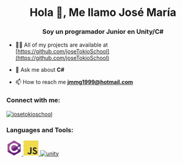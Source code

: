 <h1 align="center">Hola 👋, Me llamo José María</h1>
<h3 align="center">Soy un programador Junior en Unity/C#</h3>

- 👨‍💻 All of my projects are available at [https://github.com/joseTokioSchool](https://github.com/joseTokioSchool)

- 💬 Ask me about **C#**

- 📫 How to reach me **jmmg1999@hotmail.com**

<h3 align="left">Connect with me:</h3>
<p align="left">
<a href="https://linkedin.com/in/josetokioschool" target="blank"><img align="center" src="https://raw.githubusercontent.com/rahuldkjain/github-profile-readme-generator/master/src/images/icons/Social/linked-in-alt.svg" alt="josetokioschool" height="30" width="40" /></a>
</p>

<h3 align="left">Languages and Tools:</h3>
<p align="left"> <a href="https://www.w3schools.com/cs/" target="_blank" rel="noreferrer"> <img src="https://raw.githubusercontent.com/devicons/devicon/master/icons/csharp/csharp-original.svg" alt="csharp" width="40" height="40"/> </a> <a href="https://developer.mozilla.org/en-US/docs/Web/JavaScript" target="_blank" rel="noreferrer"> <img src="https://raw.githubusercontent.com/devicons/devicon/master/icons/javascript/javascript-original.svg" alt="javascript" width="40" height="40"/> </a> <a href="https://unity.com/" target="_blank" rel="noreferrer"> <img src="https://www.vectorlogo.zone/logos/unity3d/unity3d-icon.svg" alt="unity" width="40" height="40"/> </a> </p>
